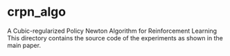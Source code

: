 # crpn_algo

A Cubic-regularized Policy Newton Algorithm for Reinforcement Learning  This directory contains the source code of the experiments as shown in the main paper. 
